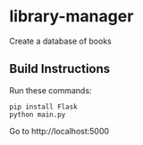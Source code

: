# library-manager

Create a database of books

## Build Instructions

Run these commands:
```
pip install Flask
python main.py
```

Go to http://localhost:5000
